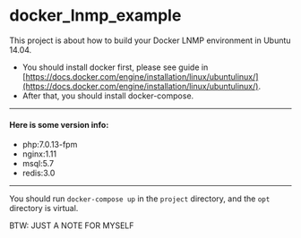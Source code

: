 # docker_lnmp_example

This project is about how to build your Docker LNMP environment in Ubuntu 14.04.

+ You should install docker first, please see guide in [https://docs.docker.com/engine/installation/linux/ubuntulinux/](https://docs.docker.com/engine/installation/linux/ubuntulinux/). 
+ After that, you should install docker-compose.

-----
#### Here is some version info: 

+ php:7.0.13-fpm
+ nginx:1.11
+ msql:5.7
+ redis:3.0

-----

You should run ``docker-compose up`` in the `project` directory, and the `opt` directory is virtual.


BTW: JUST A NOTE FOR MYSELF
